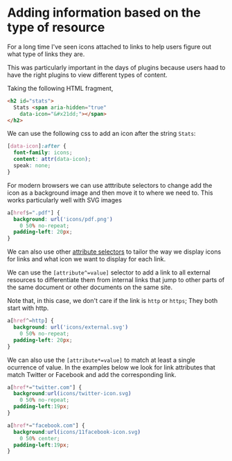 # Adding information based on the type of resource

For a long time I've seen icons attached to links to help users figure out what type of links they are.

This was particularly important in the days of plugins because users haad to have the right plugins to view different types of content.

Taking the following HTML fragment,

```html
<h2 id="stats">
  Stats <span aria-hidden="true"
    data-icon="&#x21dd;"></span>
</h2>
```

We can use the following css to add an icon after the string `Stats`:

```css
[data-icon]:after {
  font-family: icons;
  content: attr(data-icon);
  speak: none;
}
```

For modern browsers we can use atttribute selectors to change add the icon as a background image and then move it to where we need to. This works particularly well with SVG images

```css
a[href$=".pdf"] {
  background: url('icons/pdf.png')
    0 50% no-repeat;
  padding-left: 20px;
}
```

We can also use other [attribute selectors](https://developer.mozilla.org/en-US/docs/Web/CSS/Attribute_selectors) to tailor the way we display icons for links and what icon we want to display for each link.

We can use the `[attribute^=value]` selector to add a link to all external resources to differentiate them from internal links that jump to other parts of the same document or other documents on the same site.

Note that, in this case, we don't care if the link is `http` or `https`; They both start with http.

```css
a[href^=http] {
  background: url('icons/external.svg')
    0 50% no-repeat;
  padding-left: 20px;
}
```

We can also use the `[attribute*=value]` to match at least a single ocurrence of value. In the examples below we look for link attributes that match Twitter or Facebook and add the corresponding link.

```css
a[href*="twitter.com"] {
  background:url(icons/twitter-icon.svg)
    0 50% no-repeat;
  padding-left:19px;
}

a[href*="facebook.com"] {
  background:url(icons/11facebook-icon.svg)
    0 50% center;
  padding-left:19px;
}
```
